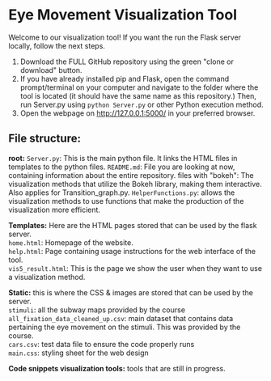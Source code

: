 # Eye Movement Visualization Tool

Welcome to our visualization tool! If you want the run the Flask server locally, follow the next steps.
1. Download the FULL GitHub repository using the green "clone or download" button.  
2. If you have already installed pip and Flask, open the command prompt/terminal on your computer and navigate to the folder where the tool is located (it should have the same name as this repository.) Then, run Server.py using `python Server.py` or other Python execution method.  
3. Open the webpage on http://127.0.0.1:5000/ in your preferred browser.

## File structure:
**root:**
`Server.py`: This is the main python file. It links the HTML files in templates to the python files.
`README.md`: File you are looking at now, containing information about the entire repository.
files with "bokeh": The visualization methods that utilize the Bokeh library, making them interactive. Also applies for Transition_graph.py.
`HelperFunctions.py`: allows the visualization methods to use functions that make the production of the visualization more efficient.

**Templates:** Here are the HTML pages stored that can be used by the flask server.  
`home.html`: Homepage of the website.  
`help.html`: Page containing usage instructions for the web interface of the tool.  
`vis5_result.html`: This is the page we show the user when they want to use a visualization method.

**Static:** this is where the CSS & images are stored that can be used by the server.  
`stimuli`: all the subway maps provided by the course  
`all_fixation_data_cleaned_up.csv`: main dataset that contains data pertaining the eye movement on the stimuli. This was provided by the course.  
`cars.csv`: test data file to ensure the code properly runs  
`main.css`: styling sheet for the web design

**Code snippets visualization tools:** tools that are still in progress.
